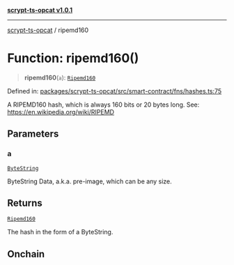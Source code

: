 [**scrypt-ts-opcat v1.0.1**](../README.md)

***

[scrypt-ts-opcat](../README.md) / ripemd160

# Function: ripemd160()

> **ripemd160**(`a`): [`Ripemd160`](../type-aliases/Ripemd160.md)

Defined in: [packages/scrypt-ts-opcat/src/smart-contract/fns/hashes.ts:75](https://github.com/OPCAT-Labs/ts-tools/blob/2cea47af983eceafde930347ac310f78dee140a3/packages/scrypt-ts-opcat/src/smart-contract/fns/hashes.ts#L75)

A RIPEMD160 hash, which is always 160 bits or 20 bytes long.
See:
https://en.wikipedia.org/wiki/RIPEMD

## Parameters

### a

[`ByteString`](../type-aliases/ByteString.md)

ByteString Data, a.k.a. pre-image, which can be any size.

## Returns

[`Ripemd160`](../type-aliases/Ripemd160.md)

The hash in the form of a ByteString.

## Onchain

